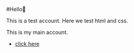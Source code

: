 #Hello👋

This is a test account.
Here we test html and css.

This is my main account.
- [click here](https://github.com/2222222-7)
